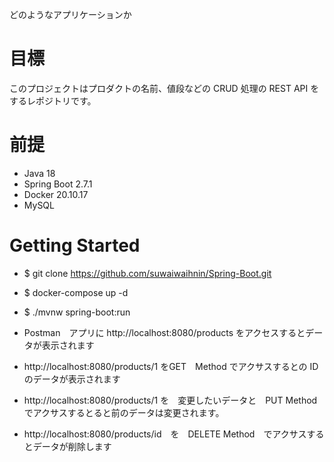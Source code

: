 どのようなアプリケーションか

# 目標

このプロジェクトはプロダクトの名前、値段などの CRUD 処理の REST API をするレポジトリです。

# 前提

- Java 18
- Spring Boot 2.7.1
- Docker 20.10.17
- MySQL 

# Getting Started

- $ git clone https://github.com/suwaiwaihnin/Spring-Boot.git

- $ docker-compose up -d

- $ ./mvnw spring-boot:run

- Postman　アプリに http://localhost:8080/products をアクセスするとデータが表示されます
- http://localhost:8080/products/1 をGET　Method でアクサスするとの ID　のデータが表示されます
- http://localhost:8080/products/1 を　変更したいデータと　PUT Method でアクサスするとると前のデータは変更されます。
- http://localhost:8080/products/id　を　DELETE Method　でアクサスするとデータが削除します
